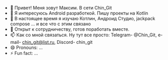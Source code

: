 - 👋 Привет! Меня зовут Максим. В сети Chin_Git
- 👀 Я интересуюсь Android разработкой. Пишу проекты на Kotlin
- 🌱 В настоящее время я изучаю Котлин, Андроид Студио, jackpack compose ... и все что с этим связано
- 💞️ Открыт к сотрудничеству, готов поработать вместе. 
- 📫 Как со мной связаться. Ну тут все просто: Telegram- @Chin_Git, e-mail- chin_git@list.ru, Discord- chin_git 
- 😄 Pronouns: ...
- ⚡ Fun fact: ...


